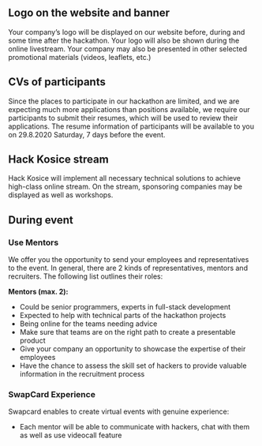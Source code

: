 ## Logo on the website and banner

Your company’s logo will be displayed on our website before, during and some time after the hackathon. Your logo will also be shown during the online livestream. Your company may also be presented in other selected promotional materials (videos, leaflets, etc.)

## CVs of participants

Since the places to participate in our hackathon are limited, and we are expecting much more applications than positions available, we require our participants to submit their resumes, which will be used to review their applications. The resume information of participants will be available to you on 29.8.2020 Saturday, 7 days before the event.

## Hack Kosice stream

Hack Kosice will implement all necessary technical solutions to achieve high-class online stream. On the stream, sponsoring companies may be displayed as well as workshops.

## During event

### Use Mentors

We offer you the opportunity to send your employees and representatives to the event. In general, there are 2 kinds of representatives, mentors and recruiters. The following list outlines their roles:

**Mentors (max. 2):**

- Could be senior programmers, experts in full-stack development
- Expected to help with technical parts of the hackathon projects
- Being online for the teams needing advice
- Make sure that teams are on the right path to create a presentable product
- Give your company an opportunity to showcase the expertise of their employees
- Have the chance to assess the skill set of hackers to provide valuable information in the recruitment process

### SwapCard Experience

Swapcard enables to create virtual events with genuine experience:

- Each mentor will be able to communicate with hackers, chat with them as well as use videocall feature
